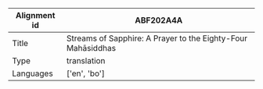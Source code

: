 |Alignment id | ABF202A4A
| --- | --- 
|Title | Streams of Sapphire: A Prayer to the Eighty-Four Mahāsiddhas 
|Type | translation
|Languages | ['en', 'bo']